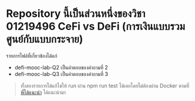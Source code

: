 # Repository นี้เป็นส่วนหนึ่งของวิชา 01219496 CeFi vs DeFi (การเงินแบบรวมศูนย์กับแบบกระจาย)

รายการไฟล์ที่เกี่ยวข้องได้แก่
- defi-mooc-lab-Q2 เป็นคำตอบของคำถามที่ 2
- defi-mooc-lab-Q3 เป็นคำตอบของคำถามที่ 3

> ทั้งสองรายการได้แก้ไขให้ run ผ่าน npm run test ได้เลยโดยไม่ต้องผ่าน Docker ตามที่ [พี่ได้แนะนำ](https://github.com/beamuu/defi-mooc-lab/blob/main/articles/for-nodejs.md) ได้แนะนำมา
